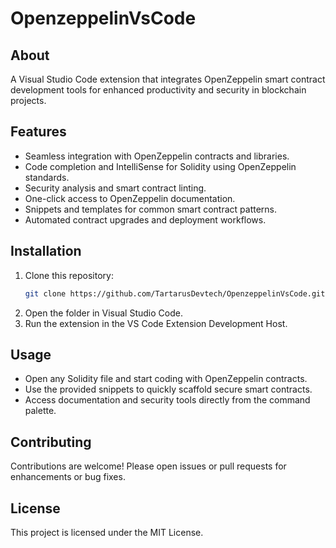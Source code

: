 # OpenzeppelinVsCode

## About

A Visual Studio Code extension that integrates OpenZeppelin smart contract development tools for enhanced productivity and security in blockchain projects.

## Features

- Seamless integration with OpenZeppelin contracts and libraries.
- Code completion and IntelliSense for Solidity using OpenZeppelin standards.
- Security analysis and smart contract linting.
- One-click access to OpenZeppelin documentation.
- Snippets and templates for common smart contract patterns.
- Automated contract upgrades and deployment workflows.

## Installation

1. Clone this repository:
   ```bash
   git clone https://github.com/TartarusDevtech/OpenzeppelinVsCode.git
   ```
2. Open the folder in Visual Studio Code.
3. Run the extension in the VS Code Extension Development Host.

## Usage

- Open any Solidity file and start coding with OpenZeppelin contracts.
- Use the provided snippets to quickly scaffold secure smart contracts.
- Access documentation and security tools directly from the command palette.

## Contributing

Contributions are welcome! Please open issues or pull requests for enhancements or bug fixes.

## License

This project is licensed under the MIT License.
